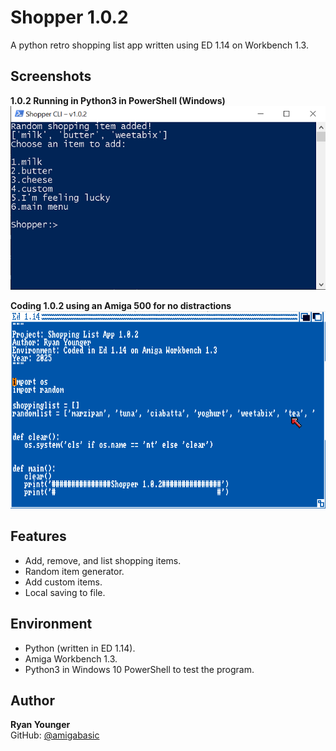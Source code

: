 # Shopper 1.0.2

A python retro shopping list app written using ED 1.14 on Workbench 1.3.

## Screenshots

**1.0.2 Running in Python3 in PowerShell (Windows)**  
![PowerShell](https://github.com/amigabasic/shopper/blob/main/shopper_powershell.png?raw=true)

**Coding 1.0.2 using an Amiga 500 for no distractions**  
![Workbench ED](https://github.com/amigabasic/shopper/blob/main/shopper_ed_workbench.png?raw=true)

## Features

- Add, remove, and list shopping items.
- Random item generator.
- Add custom items.
- Local saving to file.

## Environment

- Python (written in ED 1.14).
- Amiga Workbench 1.3.
- Python3 in Windows 10 PowerShell to test the program.

## Author

**Ryan Younger**  
GitHub: [@amigabasic](https://github.com/amigabasic)
